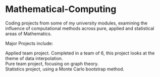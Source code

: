 # Mathematical-Computing
Coding projects from some of my university modules, examining the influence of computational methods across pure, applied and statistical areas of Mathematics.

Major Projects include:

Applied team project. Completed in a team of 6, this project looks at the theme of data interpolation.  
Pure team project, focusing on graph theory.  
Statistics project, using a Monte Carlo bootstrap method.  
